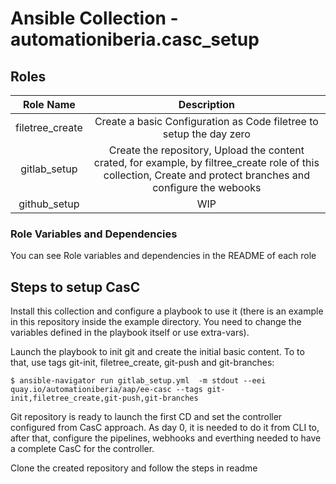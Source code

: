 # Ansible Collection - automationiberia.casc_setup


## Roles

|Role Name|Description|
|:---:|:---:|
|filetree_create| Create a basic Configuration as Code filetree to setup the day zero|
|gitlab_setup| Create the repository, Upload the content crated, for example, by filtree_create role of this collection, Create and protect branches and configure the webooks|
|github_setup| WIP |

### Role Variables and Dependencies

You can see Role variables and dependencies in the README of each role

## Steps to setup CasC

Install this collection and configure a playbook to use it (there is an example in this repository inside the example directory. You need to change the variables defined in the playbook itself or use extra-vars).

Launch the playbook to init git and create the initial basic content. To to that, use tags git-init, filetree_create, git-push and git-branches:

```
$ ansible-navigator run gitlab_setup.yml  -m stdout --eei quay.io/automationiberia/aap/ee-casc --tags git-init,filetree_create,git-push,git-branches
```

Git repository is ready to launch the first CD and set the controller configured from CasC approach. As day 0, it is needed to do it from CLI to, after that, configure the pipelines, webhooks and everthing needed to have a complete CasC for the controller.

Clone the created repository and follow the steps in readme
